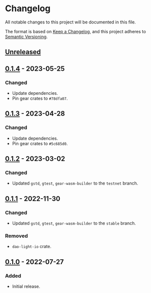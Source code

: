 # Changelog
All notable changes to this project will be documented in this file.

The format is based on [Keep a Changelog](https://keepachangelog.com/en/1.0.0/),
and this project adheres to [Semantic Versioning](https://semver.org/spec/v2.0.0.html).

## [Unreleased]

## [0.1.4] - 2023-05-25
### Changed
- Update dependencies.
- Pin gear crates to `#78dfa07`.

## [0.1.3] - 2023-04-28
### Changed
- Update dependencies.
- Pin gear crates to `#5c685d0`.

## [0.1.2] - 2023-03-02
### Changed
- Updated `gstd`, `gtest`, `gear-wasm-builder` to the `testnet` branch.

## [0.1.1] - 2022-11-30
### Changed
- Updated `gstd`, `gtest`, `gear-wasm-builder` to the `stable` branch.
### Removed
- `dao-light-io` crate.

## [0.1.0] - 2022-07-27
### Added
- Initial release.

[Unreleased]: https://github.com/gear-dapps/dao-light/compare/0.1.4...HEAD
[0.1.4]: https://github.com/gear-dapps/dao-light/compare/0.1.3...0.1.4
[0.1.3]: https://github.com/gear-dapps/dao-light/compare/0.1.2...0.1.3
[0.1.2]: https://github.com/gear-dapps/dao-light/compare/0.1.1...0.1.2
[0.1.1]: https://github.com/gear-dapps/dao-light/compare/0.1.0...0.1.1
[0.1.0]: https://github.com/gear-dapps/dao-light/compare/57153c6...0.1.0
